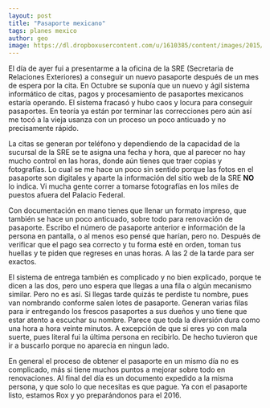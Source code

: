 ```yaml
---
layout: post
title: "Pasaporte mexicano"
tags: planes mexico
author: geo
image: https://dl.dropboxusercontent.com/u/1610385/content/images/2015/11/20151119092138.JPG
---
```


El día de ayer fui a presentarme a la oficina de la SRE (Secretaria de Relaciones Exteriores) a conseguir un nuevo pasaporte después de un mes de espera por la cita. En Octubre se suponía que un nuevo y ágil sistema informático de citas, pagos y procesamiento de pasaportes mexicanos estaría operando. El sistema fracasó y hubo caos y locura para conseguir pasaportes. En teoría ya están por terminar las correcciones pero aún así me tocó a la vieja usanza con un proceso un poco anticuado y no precisamente rápido.

La citas se generan por teléfono y dependiendo de la capacidad de la sucursal de la SRE se te asigna una fecha y hora, que al parecer no hay mucho control en las horas, donde aún tienes que traer copias y fotografías. Lo cual se me hace un poco sin sentido porque las fotos en el pasaporte son digitales y aparte la información del sitio web de la SRE **NO** lo indica. Vi mucha gente correr a tomarse fotografías en los miles de puestos afuera del Palacio Federal.

Con documentación en mano tienes que llenar un formato impreso, que también se hace un poco anticuado, sobre todo para renovación de pasaporte. Escribo el número de pasaporte anterior e información de la persona en pantalla, o al menos eso pensé que harían, pero no. Después de verificar que el pago sea correcto y tu forma esté en orden, toman tus huellas y te piden que regreses en unas horas. A las 2 de la tarde para ser exactos.

El sistema de entrega también es complicado y no bien explicado, porque te dicen a las dos, pero uno espera que llegas a una fila o algún mecanismo similar. Pero no es así. Si llegas tarde quizás te perdiste tu nombre, pues van nombrando conforme salen lotes de pasaporte. Generan varias filas para ir entregando los frescos pasaportes a sus dueños y uno tiene que estar atento a escuchar su nombre. Parece que toda la diversión dura como una hora a hora veinte minutos. A excepción de que si eres yo con mala suerte, pues literal fui la última persona en recibirlo. De hecho tuvieron que ir a buscarlo porque no aparecia en ningun lado.

En general el proceso de obtener el pasaporte en un mismo día no es complicado, más si tiene muchos puntos a mejorar sobre todo en renovaciones. Al final del día es un documento expedido a la misma persona, y que solo lo que necesitas es que pague. Ya con el pasaporte listo, estamos Rox y yo preparándonos para el 2016.
